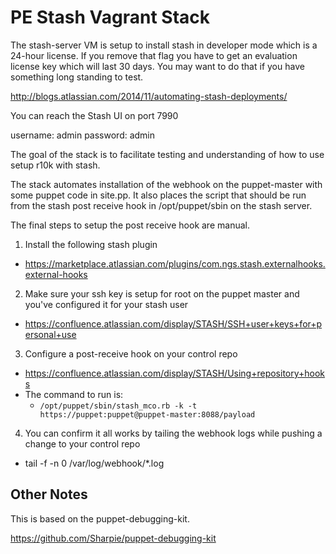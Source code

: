 # PE Stash Vagrant Stack

The stash-server VM is setup to install stash in developer mode which is a 24-hour license.  If you remove that flag you have to get an evaluation license key which will last 30 days.  You may want to do that if you have something long standing to test. 

http://blogs.atlassian.com/2014/11/automating-stash-deployments/

You can reach the Stash UI on port 7990

username: admin
password: admin

The goal of the stack is to facilitate testing and understanding of how to use setup r10k with stash.  

The stack automates installation of the webhook on the puppet-master with some puppet code in site.pp.  It also places the script that should be run from the stash post receive hook in /opt/puppet/sbin on the stash server.

The final steps to setup the post receive hook are manual.  

1. Install the following stash plugin
 - https://marketplace.atlassian.com/plugins/com.ngs.stash.externalhooks.external-hooks
2.  Make sure your ssh key is setup for root on the puppet master and you've configured it for your stash user
 - https://confluence.atlassian.com/display/STASH/SSH+user+keys+for+personal+use
3. Configure a post-receive hook on your control repo
 - https://confluence.atlassian.com/display/STASH/Using+repository+hooks
 - The command to run is:
   - `/opt/puppet/sbin/stash_mco.rb -k -t https://puppet:puppet@puppet-master:8088/payload`
4. You can confirm it all works by tailing the webhook logs while pushing a change to your control repo
 - tail -f -n 0 /var/log/webhook/*.log


## Other Notes

This is based on the puppet-debugging-kit.  

https://github.com/Sharpie/puppet-debugging-kit
